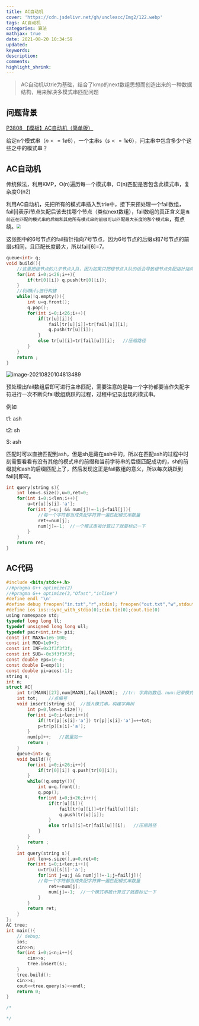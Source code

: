 ```yaml
---
title: AC自动机
cover: 'https://cdn.jsdelivr.net/gh/uncleacc/Img2/122.webp'
tags: AC自动机
categories: 算法
mathjax: true
date: 2021-08-20 10:34:59
updated: 
keywords: 
description: 
comments: 
highlight_shrink: 
---
```


>  AC自动机以trie为基础，结合了kmp的next数组思想而创造出来的一种数据结构，用来解决多模式串匹配问题

## 问题背景

[P3808 【模板】AC自动机（简单版）](https://www.luogu.com.cn/problem/P3808)

给定n个模式串（$n<=1e6$），一个主串s（$s<=1e6$），问主串中包含多少个这些之中的模式串？

## AC自动机

传统做法，利用KMP，O(n)遍历每一个模式串，O(n)匹配是否包含此模式串，复杂度O(n2)

利用AC自动机，先把所有的模式串插入到trie中，接下来预处理一个fail数组，fail[i]表示i节点失配后该去找哪个节点（类似next数组），fail数组的真正含义是`当前正在匹配的模式串的后缀和其他所有模式串的前缀可以匹配最大长度的那个模式串`，有点绕。<img src="https://oi-wiki.org/string/images/ac-automaton1.png" style="zoom:67%;" />

这张图中的6号节点的fail指针指向7号节点，因为6号节点的后缀s和7号节点的前缀s相同，且匹配长度最大，所以fail[6]=7。

```c
queue<int> q;
void build(){
    //这里把根节点的儿子节点入队，因为如果只把根节点入队的话会导致根节点失配指针指向自己，那么第一次bfs求儿子节点的fail指针时，儿子的fail也会指向自己
    for(int i=0;i<26;i++){
        if(tr[0][i]) q.push(tr[0][i]);
    }
    //利用bfs进行构建
    while(!q.empty()){
        int u=q.front();
        q.pop();
        for(int i=0;i<26;i++){
            if(tr[u][i]){
                fail[tr[u][i]]=tr[fail[u]][i];
                q.push(tr[u][i]);
            }
            else tr[u][i]=tr[fail[u]][i];	//压缩路径
        }
    }
    return ;
}
```

![image-20210820104813489](https://i.loli.net/2021/08/20/Rbm5doiqH9hXZKz.png)

预处理出fail数组后即可进行主串匹配，需要注意的是每一个字符都要当作失配字符进行一次不断向fail数组跳跃的过程，过程中记录出现的模式串。

例如

t1: ash

t2: sh

S: ash

匹配时可以直接匹配到ash，但是sh是藏在ash中的，所以在匹配ash的过程中时刻需要看看有没有其他的模式串的前缀和当前字符串的后缀匹配成功的，sh的前缀就和ash的后缀匹配上了，然后发现这正是fail数组的意义，所以每次跳跃到fail[i]即可。

```c
int query(string s){
    int len=s.size(),u=0,ret=0;
    for(int i=0;i<len;i++){
        u=tr[u][s[i]-'a'];
        for(int j=u;j && num[j]!=-1;j=fail[j]){	
            //每一个字符都当成失配字符算一遍匹配模式串数量
            ret+=num[j];
            num[j]=-1;	//一个模式串被计算过了就要标记一下
        }
    }
    return ret;
}
```

## AC代码

```c
#include <bits/stdc++.h>
//#pragma G++ optimize(2)
//#pragma G++ optimize(3,"Ofast","inline")
#define endl '\n'
#define debug freopen("in.txt","r",stdin); freopen("out.txt","w",stdout)
#define ios ios::sync_with_stdio(0);cin.tie(0);cout.tie(0)
using namespace std;
typedef long long ll;
typedef unsigned long long ull;
typedef pair<int,int> pii;
const int MAXN=1e6-100;
const int MOD=1e9+7;
const int INF=0x3f3f3f3f;
const int SUB=-0x3f3f3f3f;
const double eps=1e-4;
const double E=exp(1);
const double pi=acos(-1);
string s;
int n;
struct AC{
	int tr[MAXN][27],num[MAXN],fail[MAXN];	//tr: 字典树数组、num:记录模式串数量、失配跳转指针
	int tot;	//点编号
	void insert(string s){	//插入模式串，构建字典树
		int p=0,len=s.size();
		for(int i=0;i<len;i++){
			if(!tr[p][s[i]-'a']) tr[p][s[i]-'a']=++tot;
			p=tr[p][s[i]-'a'];
		}
		num[p]++;	//数量加一
		return ;
	}
	queue<int> q;
	void build(){
		for(int i=0;i<26;i++){
			if(tr[0][i]) q.push(tr[0][i]);
		}
		while(!q.empty()){
			int u=q.front();
			q.pop();
			for(int i=0;i<26;i++){
				if(tr[u][i]){
					fail[tr[u][i]]=tr[fail[u]][i];
					q.push(tr[u][i]);
				}
				else tr[u][i]=tr[fail[u]][i];	//压缩路径
			}
		}
		return ;
	}
	int query(string s){
		int len=s.size(),u=0,ret=0;
		for(int i=0;i<len;i++){
			u=tr[u][s[i]-'a'];
			for(int j=u;j && num[j]!=-1;j=fail[j]){	
			//每一个字符都当成失配字符算一遍匹配模式串数量
				ret+=num[j];
				num[j]=-1;	//一个模式串被计算过了就要标记一下
			}
		}
		return ret;
	}
};
AC tree;
int main(){
	// debug;
	ios;
	cin>>n;
	for(int i=0;i<n;i++){
		cin>>s;
		tree.insert(s);
	}
	tree.build();
	cin>>s;
	cout<<tree.query(s)<<endl;
	return 0;
}

/*

*/

```



